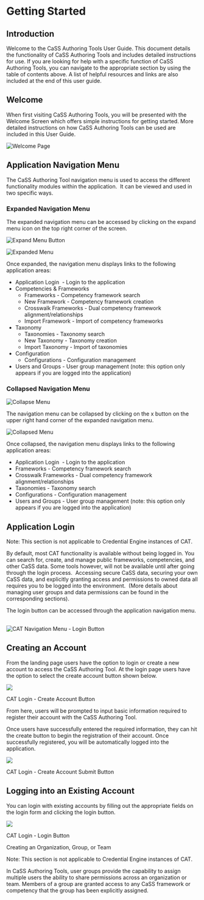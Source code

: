 # Getting Started

## Introduction 

Welcome to the CaSS Authoring Tools User Guide. This document details
the functionality of CaSS Authoring Tools and includes detailed
instructions for use. If you are looking for help with a specific
function of CaSS Authoring Tools, you can navigate to the appropriate
section by using the table of contents above. A list of helpful
resources and links are also included at the end of this user guide.


## Welcome

When first visiting CaSS Authoring Tools, you will be presented with the
Welcome Screen which offers simple instructions for getting started.
More detailed instructions on how CaSS Authoring Tools can be used are
included in this User Guide.

![Welcome Page](/docs/welcome-page.png)



## Application Navigation Menu

The CaSS Authoring Tool navigation menu is used to access the different
functionality modules within the application.  It can be viewed and used
in two specific ways.

### Expanded Navigation Menu

The expanded navigation menu can be accessed by clicking on the expand
menu icon on the top right corner of the screen.

![Expand Menu Button](/docs/expand-menu-button.png)

![Expanded Menu](/docs/expanded-menu.png)

Once expanded, the navigation menu displays links to the following
application areas:

- Application Login  - Login to the application
- Competencies & Frameworks
    - Frameworks - Competency framework search
    - New Framework - Competency framework creation
    - Crosswalk Frameworks - Dual competency framework
    alignment/relationships
    - Import Framework - Import of competency frameworks
- Taxonomy
    - Taxonomies - Taxonomy search
    - New Taxonomy - Taxonomy creation
    - Import Taxonomy - Import of taxonomies
- Configuration
    - Configurations - Configuration management        
- Users and Groups - User group management (note: this option only
    appears if you are logged into the application)

### Collapsed Navigation Menu

![Collapse Menu](/docs/collapse-menu-button.png)


The navigation menu can be collapsed by clicking on the x button on the
upper right hand corner of the expanded navigation menu.


![Collapsed Menu](/docs/collapsed-menu.png)

Once collapsed, the navigation menu displays links to the following
application areas:

- Application Login  - Login to the application
- Frameworks - Competency framework search
- Crosswalk Frameworks - Dual competency framework alignment/relationships
- Taxonomies - Taxonomy search
- Configurations - Configuration management        
- Users and Groups - User group management (note: this option only appears if you are logged into the application)


## Application Login 

Note: This section is not applicable to Credential Engine instances of
CAT.

By default, most CAT functionality is available without being logged in.
You can search for, create, and manage public frameworks, competencies,
and other CaSS data. Some tools however, will not be available until
after going through the login process.  Accessing secure CaSS data,
securing your own CaSS data, and explicitly granting access and
permissions to owned data all requires you to be logged into the
environment.  (More details about managing user groups and data
permissions can be found in the corresponding sections).

The login button can be accessed through the application navigation
menu.  

![CAT Navigation Menu - Login Button](/docs/login-button.png)

## Creating an Account 

From the landing page users have the option to login or create a new
account to access the CaSS Authoring Tool. At the login page users have
the option to select the create account button shown below.

![](/docs/create-account-button.png)

CAT Login - Create Account Button

From here, users will be prompted to input basic information required to
register their account with the CaSS Authoring Tool.

Once users have successfully entered the required information, they can
hit the create button to begin the registration of their account. Once
successfully registered, you will be automatically logged into the
application.

![](images/image15.png)

CAT Login - Create Account Submit Button

## Logging into an Existing Account 

You can login with existing accounts by filling out the appropriate
fields on the login form and clicking the login button.

![](images/image61.png)

CAT Login - Login Button

Creating an Organization, Group, or Team 

Note: This section is not applicable to Credential Engine instances of
CAT.

In CaSS Authoring Tools, user groups provide the capability to assign
multiple users the ability to share permissions across an organization
or team. Members of a group are granted access to any CaSS framework or
competency that the group has been explicitly assigned.  
